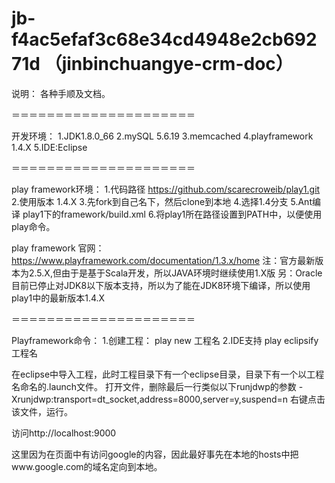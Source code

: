 # jb-f4ac5efaf3c68e34cd4948e2cb69271d （jinbinchuangye-crm-doc）

说明：
各种手顺及文档。

＝＝＝＝＝＝＝＝＝＝＝＝＝＝＝＝＝＝＝＝＝

开发环境：
1.JDK1.8.0_66
2.mySQL 5.6.19
3.memcached
4.playframework 1.4.X
5.IDE:Eclipse

＝＝＝＝＝＝＝＝＝＝＝＝＝＝＝＝＝＝＝＝＝

play framework环境：
1.代码路径
https://github.com/scarecroweib/play1.git
2.使用版本 1.4.X
3.先fork到自己名下，然后clone到本地
4.选择1.4分支
5.Ant编译 play1下的framework/build.xml
6.将play1所在路径设置到PATH中，以便使用play命令。

play framework 官网：https://www.playframework.com/documentation/1.3.x/home
注：官方最新版本为2.5.X,但由于是基于Scala开发，所以JAVA环境时继续使用1.X版
另：Oracle目前已停止对JDK8以下版本支持，所以为了能在JDK8环境下编译，所以使用play1中的最新版本1.4.X

＝＝＝＝＝＝＝＝＝＝＝＝＝＝＝＝＝＝＝＝＝

Playframework命令：
1.创建工程：
	play new 工程名
2.IDE支持
	play eclipsify 工程名

在eclipse中导入工程，此时工程目录下有一个eclipse目录，目录下有一个以工程名命名的.launch文件。
打开文件，删除最后一行类似以下runjdwp的参数
-Xrunjdwp:transport=dt_socket,address=8000,server=y,suspend=n
右键点击该文件，运行。

访问http://localhost:9000

这里因为在页面中有访问google的内容，因此最好事先在本地的hosts中把www.google.com的域名定向到本地。

